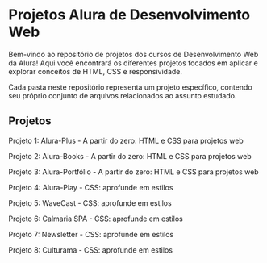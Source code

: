 # Projetos Alura de Desenvolvimento Web

Bem-vindo ao repositório de projetos dos cursos de Desenvolvimento Web da Alura! Aqui você encontrará os diferentes projetos focados em aplicar e explorar conceitos de HTML, CSS e responsividade.

Cada pasta neste repositório representa um projeto específico, contendo seu próprio conjunto de arquivos relacionados ao assunto estudado.

## Projetos
Projeto 1: Alura-Plus - A partir do zero: HTML e CSS para projetos web

Projeto 2: Alura-Books - A partir do zero: HTML e CSS para projetos web

Projeto 3: Alura-Portfólio - A partir do zero: HTML e CSS para projetos web

Projeto 4: Alura-Play - CSS: aprofunde em estilos

Projeto 5: WaveCast - CSS: aprofunde em estilos

Projeto 6: Calmaria SPA - CSS: aprofunde em estilos

Projeto 7: Newsletter - CSS: aprofunde em estilos

Projeto 8: Culturama - CSS: aprofunde em estilos

